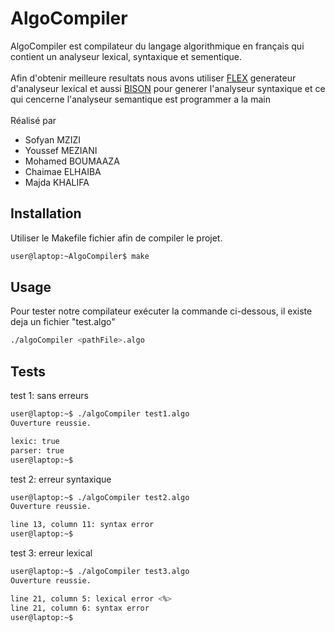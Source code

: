 # AlgoCompiler
AlgoCompiler est compilateur du langage algorithmique en français qui contient un analyseur lexical, syntaxique et sementique.\
\
Afin d'obtenir meilleure resultats nous avons utiliser [FLEX](https://www.cs.princeton.edu/~appel/modern/c/software/flex/flex.html) generateur d'analyseur lexical et aussi [BISON](https://www.gnu.org/software/bison/) pour generer l'analyseur syntaxique et ce qui cencerne l'analyseur semantique est programmer a la main
\
\
Réalisé par
* Sofyan MZIZI
* Youssef MEZIANI
* Mohamed BOUMAAZA
* Chaimae ELHAIBA
* Majda KHALIFA


## Installation

Utiliser le Makefile fichier afin de compiler le projet.

```bash
user@laptop:~AlgoCompiler$ make
```

## Usage
Pour tester notre compilateur exécuter la commande ci-dessous, il existe deja un fichier "test.algo" 
```bash
./algoCompiler <pathFile>.algo
```

## Tests
test 1: sans erreurs
```bash
user@laptop:~$ ./algoCompiler test1.algo
Ouverture reussie.

lexic: true
parser: true
user@laptop:~$ 
```

test 2: erreur syntaxique
```bash
user@laptop:~$ ./algoCompiler test2.algo
Ouverture reussie.

line 13, column 11: syntax error
user@laptop:~$
```

test 3: erreur lexical
```bash
user@laptop:~$ ./algoCompiler test3.algo
Ouverture reussie.

line 21, column 5: lexical error <%>
line 21, column 6: syntax error
user@laptop:~$
```